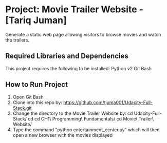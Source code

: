 Project: Movie Trailer Website  - [Tariq Juman]
================================
Generate a static web page allowing visitors to browse movies and watch the trailers.

Required Libraries and Dependencies
-----------------------------------
This project requires the following to be installed:
Python v2
Git Bash


How to Run Project
------------------
1. Open Git Bash
2. Clone into this repo by: https://github.com/tjuma001/Udacity-Full-Stack.git
3. Change the directory to the Movie Trailer Website by:
  cd Udacity-Full-Stack/
  cd cd CH1\ Programming\ Fundamentals/
  cd Movie\ Trailer\ Website/
4. Type the command "python entertainment_center.py" which will then open a new browser with the movies displayed
